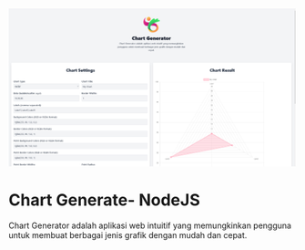 <img src="./ss.png">

# Chart Generate- NodeJS

Chart Generator adalah aplikasi web intuitif yang memungkinkan pengguna untuk membuat berbagai jenis grafik dengan mudah dan cepat.
